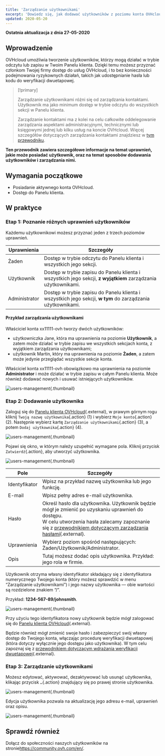 ```yaml
---
title: 'Zarządzanie użytkownikami'
excerpt: 'Dowiedz się, jak dodawać użytkowników z poziomu konta OVHcloud'
updated: 2020-05-20
---
```


**Ostatnia aktualizacja z dnia 27-05-2020**

## Wprowadzenie

OVHcloud umożliwia tworzenie użytkowników, którzy mogą działać w trybie odczytu lub zapisu w Twoim Panelu klienta. Dzięki temu możesz przyznać członkom Twojej firmy dostęp do usług OVHcloud, i to bez konieczności podejmowania ryzykownych działań, takich jak udostępnianie hasła lub kodu do weryfikacji dwuetapowej.

> [!primary]
>
> Zarządzanie użytkownikami różni się od zarządzania kontaktami. Użytkownik ma jako minimum dostęp w trybie odczytu do wszystkich sekcji w Panelu klienta.
>
> Zarządzanie kontaktami ma z kolei na celu całkowite oddelegowanie zarządzania aspektami administracyjnymi, technicznymi lub księgowymi jednej lub kilku usług na koncie OVHcloud. Więcej szczegółów dotyczących zarządzania kontaktami znajdziesz w [tym przewodniku](/pages/account/customer/managing_contacts).
>

**Ten przewodnik zawiera szczegółowe informacje na temat uprawnień, jakie może posiadać użytkownik, oraz na temat sposobów dodawania użytkowników i zarządzania nimi.**

## Wymagania początkowe

- Posiadanie aktywnego konta OVHcloud.
- Dostęp do Panelu klienta.

## W praktyce

### Etap 1: Poznanie różnych uprawnień użytkowników

Każdemu użytkownikowi możesz przyznać jeden z trzech poziomów uprawnień.

| Uprawnienia | Szczegóły |
|----------------|----------------------------------------------------------------------------------------------------------------------|
| Żaden | Dostęp w trybie odczytu do Panelu klienta i wszystkich jego sekcji. |
| Użytkownik | Dostęp w trybie zapisu do Panelu klienta i wszystkich jego sekcji, **z wyjątkiem** zarządzania użytkownikami. |
| Administrator | Dostęp w trybie zapisu do Panelu klienta i wszystkich jego sekcji, **w tym** do zarządzania użytkownikami. |

#### Przykład zarządzania użytkownikami

Właściciel konta xx11111-ovh tworzy dwóch użytkowników:

- użytkowniczka Jane, która ma uprawnienia na poziomie **Użytkownik**, a zatem może działać w trybie zapisu we wszystkich sekcjach konta, z wyjątkiem zarządzania użytkownikami;
- użytkownik Martin, który ma uprawnienia na poziomie **Żaden**, a zatem może jedynie przeglądać wszystkie sekcje konta.

Właściciel konta xx11111-ovh obowiązkowo ma uprawnienia na poziomie **Administrator** i może działać w trybie zapisu w całym Panelu klienta. Może również dodawać nowych i usuwać istniejących użytkowników.

![users-management](images/umv4.png){.thumbnail}

### Etap 2: Dodawanie użytkownika

Zaloguj się do [Panelu klienta OVHcloud](https://www.ovh.com/auth/?action=gotomanager&from=https://www.ovh.pl/&ovhSubsidiary=pl){.external}, w prawym górnym rogu kliknij `Twoją nazwę użytkownika`{.action} (1) i wybierz `Moje konto`{.action} (2).
Następnie wybierz kartę `Zarządzanie użytkownikami`{.action} (3), a potem `Dodaj użytkownika`{.action} (4).

![users-management](images/hubusers.png){.thumbnail}

Pojawi się okno, w którym należy uzupełnić wymagane pola. Kliknij przycisk `Zatwierdź`{.action}, aby utworzyć użytkownika.

![users-management](images/usersmanagement2.png){.thumbnail}

| Pole | Szczegóły |
|--------------|----------------------------------------------------------------------------------------------------------------------------------------------------------------------------------------------------------------------------------------------------------------------------------------------------------|
| Identyfikator | Wpisz na przykład nazwę użytkownika lub jego funkcję. |
| E-mail | Wpisz pełny adres e-mail użytkownika. |
| Hasło | Określ hasło dla użytkownika. Użytkownik będzie mógł je zmienić po uzyskaniu uprawnień do dostępu. <br>W celu utworzenia hasła zalecamy zapoznanie się z [przewodnikiem dotyczącym zarządzania hasłami](/pages/account/customer/manage-ovh-password){.external}. |
| Uprawnienia | Wybierz poziom spośród następujących: Żaden/Użytkownik/Administrator. |
| Opis | Tutaj możesz dodać opis użytkownika. Przykład: jego rola w firmie. |

Użytkownik otrzyma własny identyfikator składający się z identyfikatora numerycznego Twojego konta (który możesz sprawdzić w menu “Zarządzanie użytkownikami”) i jego nazwy użytkownika — obie wartości są rozdzielone znakiem “/”.

Przykład: **1234-567-89/johnsmith**.

![users-management](images/usersmanagement3.png){.thumbnail}

Przy użyciu tego identyfikatora nowy użytkownik będzie mógł zalogować się do [Panelu klienta OVHcloud](https://www.ovh.com/auth/?action=gotomanager&from=https://www.ovh.pl/&ovhSubsidiary=pl){.external}. 

Będzie również mógł zmienić swoje hasło i zabezpieczyć swój własny dostęp do Twojego konta, włączając procedurę weryfikacji dwuetapowej (która dotyczy wyłącznie jego dostępu jako użytkownika). W tym celu zapoznaj się z [przewodnikiem dotyczącym wdrażania weryfikacji dwuetapowej](/pages/account/customer/secure-ovhcloud-account-with-2fa){.external}.

### Etap 3: Zarządzanie użytkownikami

Możesz edytować, aktywować, dezaktywować lub usunąć użytkownika, klikając przycisk `…`{.action} znajdujący się po prawej stronie użytkownika.

![users-management](images/usersmanagement4.png){.thumbnail}

Edycja użytkownika pozwala na aktualizację jego adresu e-mail, uprawnień oraz opisu.

![users-management](images/usersmanagement6.png){.thumbnail}

## Sprawdź również

Dołącz do społeczności naszych użytkowników na stronie<https://community.ovh.com/en/>.
